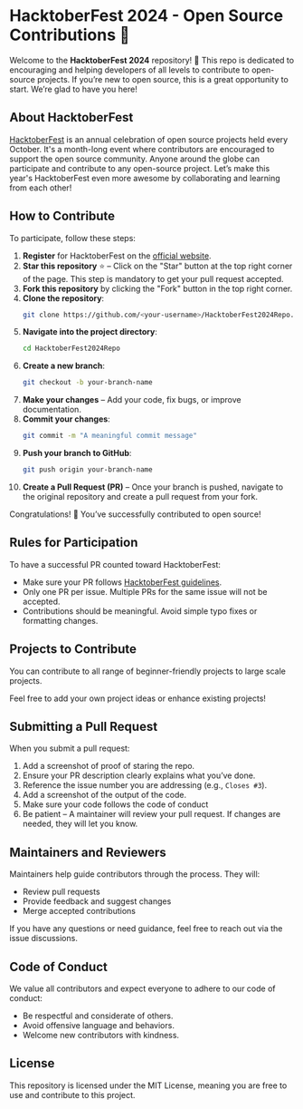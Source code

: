 # HacktoberFest 2024 - Open Source Contributions 🎉

Welcome to the **HacktoberFest 2024** repository! 🎃 This repo is dedicated to encouraging and helping developers of all levels to contribute to open-source projects. If you’re new to open source, this is a great opportunity to start. We’re glad to have you here!


## About HacktoberFest

[HacktoberFest](https://hacktoberfest.com) is an annual celebration of open source projects held every October. It's a month-long event where contributors are encouraged to support the open source community. Anyone around the globe can participate and contribute to any open-source project. Let’s make this year's HacktoberFest even more awesome by collaborating and learning from each other!

## How to Contribute

To participate, follow these steps:
1. **Register** for HacktoberFest on the [official website](https://hacktoberfest.com).
2. **Star this repository** ⭐ – Click on the "Star" button at the top right corner of the page. This step is mandatory to get your pull request accepted.
3. **Fork this repository** by clicking the "Fork" button in the top right corner.
4. **Clone the repository**:
   ```bash
   git clone https://github.com/<your-username>/HacktoberFest2024Repo.git
   ```
5. **Navigate into the project directory**:
   ```bash
   cd HacktoberFest2024Repo
   ```
6. **Create a new branch**:
   ```bash
   git checkout -b your-branch-name
   ```
7. **Make your changes** – Add your code, fix bugs, or improve documentation.
8. **Commit your changes**:
   ```bash
   git commit -m "A meaningful commit message"
   ```
9. **Push your branch to GitHub**:
   ```bash
   git push origin your-branch-name
   ```
10. **Create a Pull Request (PR)** – Once your branch is pushed, navigate to the original repository and create a pull request from your fork.

Congratulations! 🎉 You’ve successfully contributed to open source!

## Rules for Participation

To have a successful PR counted toward HacktoberFest:
- Make sure your PR follows [HacktoberFest guidelines](https://hacktoberfest.com/participation/).
- Only one PR per issue. Multiple PRs for the same issue will not be accepted.
- Contributions should be meaningful. Avoid simple typo fixes or formatting changes.

## Projects to Contribute

You can contribute to all range of beginner-friendly projects to large scale projects.

Feel free to add your own project ideas or enhance existing projects!

## Submitting a Pull Request

When you submit a pull request:
1. Add a screenshot of proof of staring the repo.
2. Ensure your PR description clearly explains what you’ve done.
3. Reference the issue number you are addressing (e.g., `Closes #3`).
4. Add a screenshot of the output of the code.
5. Make sure your code follows the code of conduct
6. Be patient – A maintainer will review your pull request. If changes are needed, they will let you know.

## Maintainers and Reviewers

Maintainers help guide contributors through the process. They will:
- Review pull requests
- Provide feedback and suggest changes
- Merge accepted contributions

If you have any questions or need guidance, feel free to reach out via the issue discussions.

## Code of Conduct

We value all contributors and expect everyone to adhere to our code of conduct: 
- Be respectful and considerate of others.
- Avoid offensive language and behaviors.
- Welcome new contributors with kindness.

## License

This repository is licensed under the MIT License, meaning you are free to use and contribute to this project.
